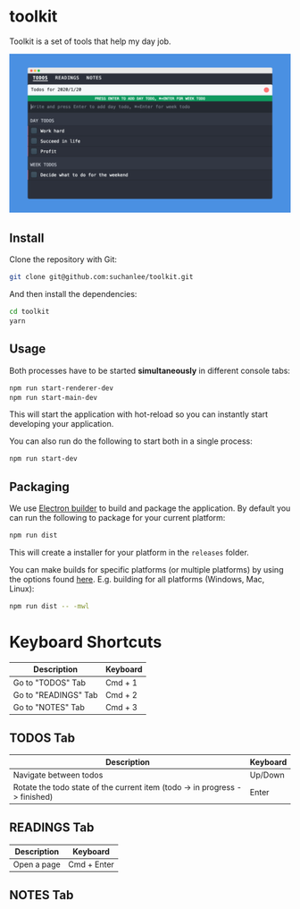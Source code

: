 # toolkit

Toolkit is a set of tools that help my day job.

![](./assets/intro.png)

## Install

Clone the repository with Git:

```bash
git clone git@github.com:suchanlee/toolkit.git
```

And then install the dependencies:

```bash
cd toolkit
yarn
```

## Usage
Both processes have to be started **simultaneously** in different console tabs:

```bash
npm run start-renderer-dev
npm run start-main-dev
```

This will start the application with hot-reload so you can instantly start developing your application.

You can also run do the following to start both in a single process:

```bash
npm run start-dev
```

## Packaging
We use [Electron builder](https://www.electron.build/) to build and package the application. By default you can run the following to package for your current platform:

```bash
npm run dist
```

This will create a installer for your platform in the `releases` folder.

You can make builds for specific platforms (or multiple platforms) by using the options found [here](https://www.electron.build/cli). E.g. building for all platforms (Windows, Mac, Linux):

```bash
npm run dist -- -mwl
```

# Keyboard Shortcuts

| Description          | Keyboard    |
| -------------------- | ----------- |
| Go to "TODOS" Tab    | Cmd + 1     |
| Go to "READINGS" Tab | Cmd + 2     |
| Go to "NOTES" Tab    | Cmd + 3     |


## TODOS Tab

| Description                                                                    | Keyboard    |
| ------------------------------------------------------------------------------ | ----------- |
| Navigate between todos                                                         | Up/Down     |
| Rotate the todo state of the current item (todo -> in progress -> finished)    | Enter       |

## READINGS Tab

| Description          | Keyboard    |
| -------------------- | ----------- |
| Open a page          | Cmd + Enter |

## NOTES Tab

